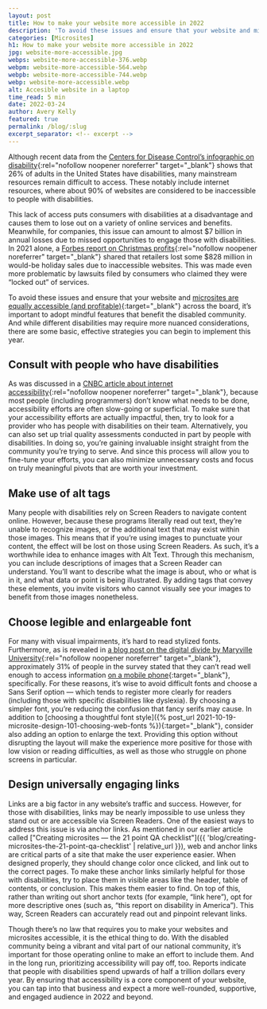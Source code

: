 ```yaml
---
layout: post
title: How to make your website more accessible in 2022
description: 'To avoid these issues and ensure that your website and microsites are equally accessible across the board, it’s important to adopt mindful feature.'
categories: [Microsites]
h1: How to make your website more accessible in 2022
jpg: website-more-accessible.jpg
webps: website-more-accessible-376.webp
webpm: website-more-accessible-564.webp
webpb: website-more-accessible-744.webp
webp: website-more-accessible.webp
alt: Accesible website in a laptop
time_read: 5 min
date: 2022-03-24
author: Avery Kelly
featured: true
permalink: /blog/:slug
excerpt_separator: <!-- excerpt -->
---
```

Although recent data from the [Centers for Disease Control’s infographic on disability](https://www.cdc.gov/ncbddd/disabilityandhealth/infographic-disability-impacts-all.html){:rel="nofollow noopener noreferrer" target="_blank"} shows that 26% of adults in the United States have disabilities, many mainstream resources remain difficult to access. These notably include internet resources, where about 90% of websites are considered to be inaccessible to people with disabilities.
<!-- excerpt -->

This lack of access puts consumers with disabilities at a disadvantage and causes them to lose out on a variety of online services and benefits. Meanwhile, for companies, this issue can amount to almost $7 billion in annual losses due to missed opportunities to engage those with disabilities. In 2021 alone, a [Forbes report on Christmas profits](https://www.forbes.com/sites/gusalexiou/2021/12/19/retailers-to-lose-828-million-of-sales-over-christmas-due-to-inaccessible-websites){:rel="nofollow noopener noreferrer" target="_blank"} shared that retailers lost some $828 million in would-be holiday sales due to inaccessible websites. This was made even more problematic by lawsuits filed by consumers who claimed they were “locked out” of services.

To avoid these issues and ensure that your website and [microsites are equally accessible (and profitable)]({{'blog/what-is-a-microsite'|relative_url}}){:target="_blank"} across the board, it’s important to adopt mindful features that benefit the disabled community. And while different disabilities may require more nuanced considerations, there are some basic, effective strategies you can begin to implement this year.

## Consult with people who have disabilities

As was discussed in a [CNBC article about internet accessibility](https://www.cnbc.com/2021/07/26/the-internet-is-far-from-being-accessible-for-all-people-with-disabilities-advocate-says.html){:rel="nofollow noopener noreferrer" target="_blank"}, because most people (including programmers) don’t know what needs to be done, accessibility efforts are often slow-going or superficial. To make sure that your accessibility efforts are actually impactful, then, try to look for a provider who has people with disabilities on their team. Alternatively, you can also set up trial quality assessments conducted in part by people with disabilities. In doing so, you’re gaining invaluable insight straight from the community you’re trying to serve. And since this process will allow you to fine-tune your efforts, you can also minimize unnecessary costs and focus on truly meaningful pivots that are worth your investment.

## Make use of alt tags

Many people with disabilities rely on Screen Readers to navigate content online. However, because these programs literally read out text, they’re unable to recognize images, or the additional text that may exist within those images. This means that if you’re using images to punctuate your content, the effect will be lost on those using Screen Readers. As such, it’s a worthwhile idea to enhance images with Alt Text. Through this mechanism, you can include descriptions of images that a Screen Reader can understand. You’ll want to describe what the image is about, who or what is in it, and what data or point is being illustrated. By adding tags that convey these elements, you invite visitors who cannot visually see your images to benefit from those images nonetheless.

## Choose legible and enlargeable font

For many with visual impairments, it’s hard to read stylized fonts. Furthermore, as is revealed in [a blog post on the digital divide by Maryville University](https://online.maryville.edu/blog/examples-of-the-digital-divide/){:rel="nofollow noopener noreferrer" target="_blank"}, approximately 31% of people in the survey stated that they can’t read well enough to access information [on a mobile phone]({{'academy/designing-mobile'|relative_url}}){:target="_blank"}, specifically. For these reasons, it’s wise to avoid difficult fonts and choose a Sans Serif option –– which tends to register more clearly for readers (including those with specific disabilities like dyslexia). By choosing a simpler font, you’re reducing the confusion that fancy serifs may cause. In addition to [choosing a thoughtful font style]({% post_url 2021-10-19-microsite-design-101-choosing-web-fonts %}){:target="_blank"}, consider also adding an option to enlarge the text. Providing this option without disrupting the layout will make the experience more positive for those with low vision or reading difficulties, as well as those who struggle on phone screens in particular.

## Design universally engaging links

Links are a big factor in any website’s traffic and success. However, for those with disabilities, links may be nearly impossible to use unless they stand out or are accessible via Screen Readers. One of the easiest ways to address this issue is via anchor links. As mentioned in our earlier article called ["Creating microsites — the 21 point QA checklist"]({{ 'blog/creating-microsites-the-21-point-qa-checklist' | relative_url }}), web and anchor links are critical parts of a site that make the user experience easier. When designed properly, they should change color once clicked, and link out to the correct pages. To make these anchor links similarly helpful for those with disabilities, try to place them in visible areas like the header, table of contents, or conclusion. This makes them easier to find. On top of this, rather than writing out short anchor texts (for example, “link here”), opt for more descriptive ones (such as, “this report on disability in America”). This way, Screen Readers can accurately read out and pinpoint relevant links.

Though there’s no law that requires you to make your websites and microsites accessible, it is the ethical thing to do. With the disabled community being a vibrant and vital part of our national community, it’s important for those operating online to make an effort to include them. And in the long run, prioritizing accessibility will pay off, too. Reports indicate that people with disabilities spend upwards of half a trillion dollars every year. By ensuring that accessibility is a core component of your website, you can tap into that business and expect a more well-rounded, supportive, and engaged audience in 2022 and beyond.
